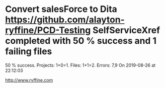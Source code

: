 # Convert salesForce to Dita https://github.com/alayton-ryffine/PCD-Testing SelfServiceXref completed with 50 % success and 1 failing files

50 % success. Projects: 1+0=1.  Files: 1+1=2. Errors: 7,9  On 2019-08-26 at 22:12:03





http://www.ryffine.com
